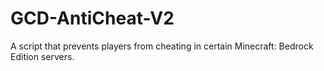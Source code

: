 # GCD-AntiCheat-V2
 A script that prevents players from cheating in certain Minecraft: Bedrock Edition servers.
